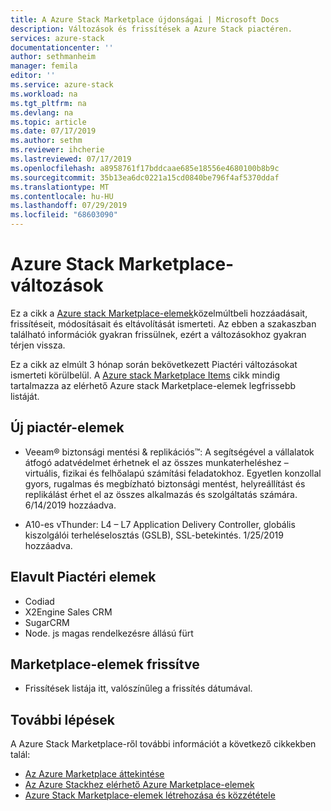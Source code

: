 ```yaml
---
title: A Azure Stack Marketplace újdonságai | Microsoft Docs
description: Változások és frissítések a Azure Stack piactéren.
services: azure-stack
documentationcenter: ''
author: sethmanheim
manager: femila
editor: ''
ms.service: azure-stack
ms.workload: na
ms.tgt_pltfrm: na
ms.devlang: na
ms.topic: article
ms.date: 07/17/2019
ms.author: sethm
ms.reviewer: ihcherie
ms.lastreviewed: 07/17/2019
ms.openlocfilehash: a8958761f17bddcaae685e18556e4680100b8b9c
ms.sourcegitcommit: 35b13ea6dc0221a15cd0840be796f4af5370ddaf
ms.translationtype: MT
ms.contentlocale: hu-HU
ms.lasthandoff: 07/29/2019
ms.locfileid: "68603090"
---
```

# <a name="azure-stack-marketplace-changes"></a>Azure Stack Marketplace-változások

Ez a cikk a [Azure stack Marketplace-elemek](azure-stack-marketplace-azure-items.md)közelmúltbeli hozzáadásait, frissítéseit, módosításait és eltávolítását ismerteti. Az ebben a szakaszban található információk gyakran frissülnek, ezért a változásokhoz gyakran térjen vissza.

Ez a cikk az elmúlt 3 hónap során bekövetkezett Piactéri változásokat ismerteti körülbelül. A [Azure stack Marketplace Items](azure-stack-marketplace-azure-items.md) cikk mindig tartalmazza az elérhető Azure stack Marketplace-elemek legfrissebb listáját.

## <a name="new-marketplace-items"></a>Új piactér-elemek

- Veeam® biztonsági mentési & replikációs™: A segítségével a vállalatok átfogó adatvédelmet érhetnek el az összes munkaterheléshez – virtuális, fizikai és felhőalapú számítási feladatokhoz. Egyetlen konzollal gyors, rugalmas és megbízható biztonsági mentést, helyreállítást és replikálást érhet el az összes alkalmazás és szolgáltatás számára. 6/14/2019 hozzáadva.

- A10-es vThunder: L4 – L7 Application Delivery Controller, globális kiszolgálói terheléselosztás (GSLB), SSL-betekintés. 1/25/2019 hozzáadva.

## <a name="deprecated-marketplace-items"></a>Elavult Piactéri elemek

- Codiad
- X2Engine Sales CRM
- SugarCRM
- Node. js magas rendelkezésre állású fürt

## <a name="updated-marketplace-items"></a>Marketplace-elemek frissítve

- Frissítések listája itt, valószínűleg a frissítés dátumával.

## <a name="next-steps"></a>További lépések

A Azure Stack Marketplace-ről további információt a következő cikkekben talál:

- [Az Azure Marketplace áttekintése](azure-stack-marketplace.md)
- [Az Azure Stackhez elérhető Azure Marketplace-elemek](azure-stack-marketplace-azure-items.md)
- [Azure Stack Marketplace-elemek létrehozása és közzététele](azure-stack-create-and-publish-marketplace-item.md)
